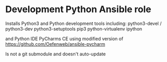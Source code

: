 # Development Python Ansible role

Installs Python3 and Python development tools including:
python3-devel / python3-dev
python3-setuptools
pip3
python-virtualenv
ipython

and Python IDE PyCharms CE using modified version of
https://github.com/Oefenweb/ansible-pycharm

Is not a git submodule and doesn't auto-update
